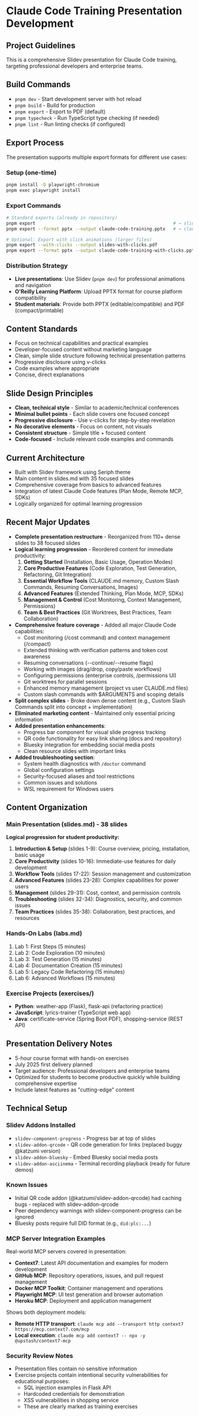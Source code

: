 # Claude Code Training Presentation Development

## Project Guidelines

This is a comprehensive Slidev presentation for Claude Code training, targeting professional developers and enterprise teams.

## Build Commands
- `pnpm dev` - Start development server with hot reload
- `pnpm build` - Build for production
- `pnpm export` - Export to PDF (default)
- `pnpm typecheck` - Run TypeScript type checking (if needed)
- `pnpm lint` - Run linting checks (if configured)

## Export Process
The presentation supports multiple export formats for different use cases:

### Setup (one-time)
```bash
pnpm install -D playwright-chromium
pnpm exec playwright install
```

### Export Commands
```bash
# Standard exports (already in repository)
pnpm export                                                    # → slides-export.pdf (13MB)
pnpm export --format pptx --output claude-code-training.pptx   # → claude-code-training.pptx (31MB)

# Optional: Export with click animations (larger files)
pnpm export --with-clicks --output slides-with-clicks.pdf
pnpm export --format pptx --output claude-code-training-with-clicks.pptx --with-clicks
```

### Distribution Strategy
- **Live presentations**: Use Slidev (`pnpm dev`) for professional animations and navigation
- **O'Reilly Learning Platform**: Upload PPTX format for course platform compatibility
- **Student materials**: Provide both PPTX (editable/compatible) and PDF (compact/printable)

## Content Standards
- Focus on technical capabilities and practical examples
- Developer-focused content without marketing language
- Clean, simple slide structure following technical presentation patterns
- Progressive disclosure using v-clicks
- Code examples where appropriate
- Concise, direct explanations

## Slide Design Principles
- **Clean, technical style** - Similar to academic/technical conferences
- **Minimal bullet points** - Each slide covers one focused concept
- **Progressive disclosure** - Use v-clicks for step-by-step revelation
- **No decorative elements** - Focus on content, not visuals
- **Consistent structure** - Simple title + focused content
- **Code-focused** - Include relevant code examples and commands

## Current Architecture
- Built with Slidev framework using Seriph theme
- Main content in slides.md with 35 focused slides
- Comprehensive coverage from basics to advanced features
- Integration of latest Claude Code features (Plan Mode, Remote MCP, SDKs)
- Logically organized for optimal learning progression

## Recent Major Updates
- **Complete presentation restructure** - Reorganized from 110+ dense slides to 38 focused slides
- **Logical learning progression** - Reordered content for immediate productivity:
  1. **Getting Started** (Installation, Basic Usage, Operation Modes)
  2. **Core Productive Features** (Code Exploration, Test Generation, Refactoring, Git Integration)
  3. **Essential Workflow Tools** (CLAUDE.md memory, Custom Slash Commands, Resuming Conversations, Images)
  4. **Advanced Features** (Extended Thinking, Plan Mode, MCP, SDKs)
  5. **Management & Control** (Cost Monitoring, Context Management, Permissions)
  6. **Team & Best Practices** (Git Worktrees, Best Practices, Team Collaboration)
- **Comprehensive feature coverage** - Added all major Claude Code capabilities:
  - Cost monitoring (/cost command) and context management (/compact)
  - Extended thinking with verification patterns and token cost awareness
  - Resuming conversations (--continue/--resume flags)
  - Working with images (drag/drop, copy/paste workflows)
  - Configuring permissions (enterprise controls, /permissions UI)
  - Git worktrees for parallel sessions
  - Enhanced memory management (project vs user CLAUDE.md files)
  - Custom slash commands with $ARGUMENTS and scoping details
- **Split complex slides** - Broke down dense content (e.g., Custom Slash Commands split into concept + implementation)
- **Eliminated marketing content** - Maintained only essential pricing information
- **Added presentation enhancements**:
  - Progress bar component for visual slide progress tracking
  - QR code functionality for easy link sharing (docs and repository)
  - Bluesky integration for embedding social media posts
  - Clean resource slides with important links
- **Added troubleshooting section**:
  - System health diagnostics with `/doctor` command
  - Global configuration settings
  - Security-focused aliases and tool restrictions
  - Common issues and solutions
  - WSL requirement for Windows users

## Content Organization

### Main Presentation (slides.md) - 38 slides
**Logical progression for student productivity:**
1. **Introduction & Setup** (slides 1-9): Course overview, pricing, installation, basic usage
2. **Core Productivity** (slides 10-16): Immediate-use features for daily development
3. **Workflow Tools** (slides 17-22): Session management and customization
4. **Advanced Features** (slides 23-28): Complex capabilities for power users
5. **Management** (slides 29-31): Cost, context, and permission controls
6. **Troubleshooting** (slides 32-34): Diagnostics, security, and common issues
7. **Team Practices** (slides 35-38): Collaboration, best practices, and resources

### Hands-On Labs (labs.md)
1. Lab 1: First Steps (5 minutes)
2. Lab 2: Code Exploration (10 minutes)
3. Lab 3: Test Generation (15 minutes)
4. Lab 4: Documentation Creation (15 minutes)
5. Lab 5: Legacy Code Refactoring (15 minutes)
6. Lab 6: Advanced Workflows (15 minutes)

### Exercise Projects (exercises/)
- **Python**: weather-app (Flask), flask-api (refactoring practice)
- **JavaScript**: lyrics-trainer (TypeScript web app)
- **Java**: certificate-service (Spring Boot PDF), shopping-service (REST API)

## Presentation Delivery Notes
- 5-hour course format with hands-on exercises
- July 2025 first delivery planned
- Target audience: Professional developers and enterprise teams
- Optimized for students to become productive quickly while building comprehensive expertise
- Include latest features as "cutting-edge" content

## Technical Setup
### Slidev Addons Installed
- `slidev-component-progress` - Progress bar at top of slides
- `slidev-addon-qrcode` - QR code generation for links (replaced buggy @katzumi version)
- `slidev-addon-bluesky` - Embed Bluesky social media posts
- `slidev-addon-asciinema` - Terminal recording playback (ready for future demos)

### Known Issues
- Initial QR code addon (@katzumi/slidev-addon-qrcode) had caching bugs - replaced with slidev-addon-qrcode
- Peer dependency warnings with slidev-component-progress can be ignored
- Bluesky posts require full DID format (e.g., `did:plc:...`)

### MCP Server Integration Examples
Real-world MCP servers covered in presentation:
- **Context7**: Latest API documentation and examples for modern development
- **GitHub MCP**: Repository operations, issues, and pull request management
- **Docker MCP Toolkit**: Container management and operations
- **Playwright MCP**: UI test generation and browser automation
- **Heroku MCP**: Deployment and application management

Shows both deployment models:
- **Remote HTTP transport**: `claude mcp add --transport http context7 https://mcp.context7.com/mcp`
- **Local execution**: `claude mcp add context7 -- npx -y @upstash/context7-mcp`

### Security Review Notes
- Presentation files contain no sensitive information
- Exercise projects contain intentional security vulnerabilities for educational purposes:
  - SQL injection examples in Flask API
  - Hardcoded credentials for demonstration
  - XSS vulnerabilities in shopping service
  - These are clearly marked as training exercises